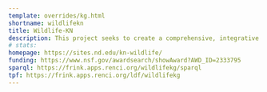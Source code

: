 ```yaml
---
template: overrides/kg.html
shortname: wildlifekn
title: Wildlife-KN
description: This project seeks to create a comprehensive, integrative knowledge network for the management of wildlife in the context of climate change
# stats: 
homepage: https://sites.nd.edu/kn-wildlife/
funding: https://www.nsf.gov/awardsearch/showAward?AWD_ID=2333795
sparql: https://frink.apps.renci.org/wildlifekg/sparql
tpf: https://frink.apps.renci.org/ldf/wildlifekg
---
```


